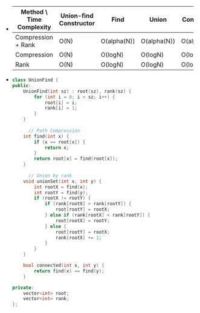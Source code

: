- |Method \ Time Complexity|Union-find Constructor|Find|Union|Connected|
  |--|--|--|--|--|
  |Compression + Rank|O(N)|O(alpha(N))|O(alpha(N))|O(alpha(N))|
  |Compression|O(N)|O(logN)|O(logN)|O(logN)|
  |Rank|O(N)|O(logN)|O(logN)|O(logN)|
- ```cpp
  class UnionFind {
  public:
      UnionFind(int sz) : root(sz), rank(sz) {
          for (int i = 0; i < sz; i++) {
              root[i] = i;
              rank[i] = 1;
          }
      }
  	
    	// Path Compression
      int find(int x) {
          if (x == root[x]) {
              return x;
          }
          return root[x] = find(root[x]);
      }
  	
    	// Union by rank
      void unionSet(int x, int y) {
          int rootX = find(x);
          int rootY = find(y);
          if (rootX != rootY) {
              if (rank[rootX] > rank[rootY]) {
                  root[rootY] = rootX;
              } else if (rank[rootX] < rank[rootY]) {
                  root[rootX] = rootY;
              } else {
                  root[rootY] = rootX;
                  rank[rootX] += 1;
              }
          }
      }
  
      bool connected(int x, int y) {
          return find(x) == find(y);
      }
  
  private:
      vector<int> root;
      vector<int> rank;
  };
  ```